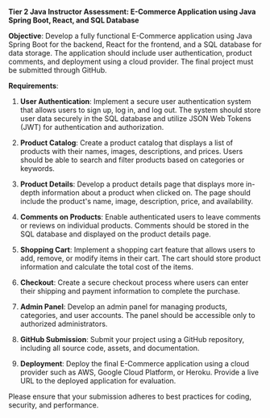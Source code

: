 **Tier 2 Java Instructor Assessment: E-Commerce Application using Java Spring Boot, React, and SQL Database**

**Objective**: Develop a fully functional E-Commerce application using Java Spring Boot for the backend, React for the frontend, and a SQL database for data storage. The application should include user authentication, product comments, and deployment using a cloud provider. The final project must be submitted through GitHub.

**Requirements**:

1. **User Authentication**: Implement a secure user authentication system that allows users to sign up, log in, and log out. The system should store user data securely in the SQL database and utilize JSON Web Tokens (JWT) for authentication and authorization.

2. **Product Catalog**: Create a product catalog that displays a list of products with their names, images, descriptions, and prices. Users should be able to search and filter products based on categories or keywords.

3. **Product Details**: Develop a product details page that displays more in-depth information about a product when clicked on. The page should include the product's name, image, description, price, and availability.

4. **Comments on Products**: Enable authenticated users to leave comments or reviews on individual products. Comments should be stored in the SQL database and displayed on the product details page.

5. **Shopping Cart**: Implement a shopping cart feature that allows users to add, remove, or modify items in their cart. The cart should store product information and calculate the total cost of the items.

6. **Checkout**: Create a secure checkout process where users can enter their shipping and payment information to complete the purchase.

7. **Admin Panel**: Develop an admin panel for managing products, categories, and user accounts. The panel should be accessible only to authorized administrators.

8. **GitHub Submission**: Submit your project using a GitHub repository, including all source code, assets, and documentation.

9. **Deployment**: Deploy the final E-Commerce application using a cloud provider such as AWS, Google Cloud Platform, or Heroku. Provide a live URL to the deployed application for evaluation.

Please ensure that your submission adheres to best practices for coding, security, and performance.
